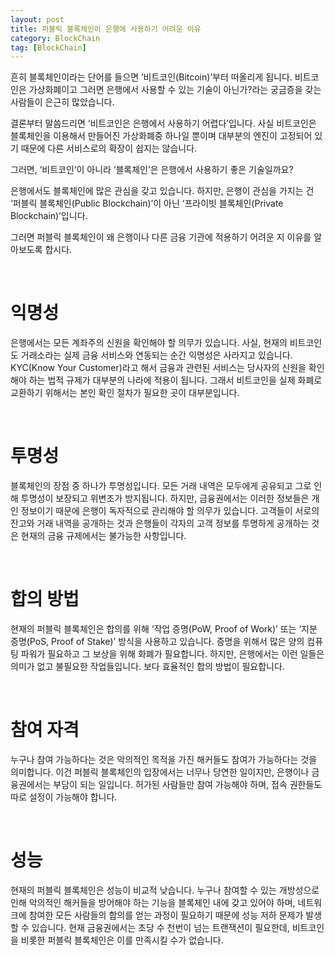 ```yaml
---
layout: post
title: 퍼블릭 블록체인이 은행에 사용하기 어려운 이유
category: BlockChain
tag: [BlockChain]
---
```


흔히 블록체인이라는 단어를 들으면 ‘비트코인(Bitcoin)’부터 떠올리게 됩니다.
비트코인은 가상화폐이고 그러면 은행에서 사용할 수 있는 기술이 아닌가?라는
궁금증을 갖는 사람들이 은근히 많았습니다.

결론부터 말씀드리면 ‘비트코인은 은행에서 사용하기 어렵다’입니다.
사실 비트코인은 블록체인을 이용해서 만들어진 가상화폐중 하나일 뿐이며 대부분의 엔진이
 고정되어 있기 때문에 다른 서비스로의 확장이 쉽지는 않습니다.

그러면, ‘비트코인’이 아니라 ‘블록체인’은 은행에서 사용하기 좋은 기술일까요?

은행에서도 블록체인에 많은 관심을 갖고 있습니다. 하지만, 은행이 관심을 가지는 건
‘퍼블릭 블록체인(Public Blockchain)’이 아닌 ‘프라이빗 블록체인(Private Blockchain)’입니다.

그러면 퍼블릭 블록체인이 왜 은행이나 다른 금융 기관에 적용하기 어려운 지 이유를 알아보도록 합시다.

<br>

# 익명성

은행에서는 모든 계좌주의 신원을 확인해야 할 의무가 있습니다. 사실, 현재의 비트코인도
거래소라는 실제 금융 서비스와 연동되는 순간 익명성은 사라지고 있습니다. KYC(Know Your Customer)라고
해서 금융과 관련된 서비스는 당사자의 신원을 확인해야 하는 법적 규제가 대부분의 나라에 적용이 됩니다.
그래서 비트코인을 실제 화폐로 교환하기 위해서는 본인 확인 절차가 필요한 곳이 대부분입니다.

<br>

# 투명성

블록체인의 장점 중 하나가 투명성입니다. 모든 거래 내역은 모두에게 공유되고 그로 인해
투명성이 보장되고 위변조가 방지됩니다. 하지만, 금융권에서는 이러한 정보들은 개인 정보이기
때문에 은행이 독자적으로 관리해야 할 의무가 있습니다. 고객들이 서로의 잔고와 거래 내역을
공개하는 것과 은행들이 각자의 고객 정보를 투명하게 공개하는 것은 현재의 금융 규제에서는 불가능한 사항입니다.

<br>

# 합의 방법

현재의 퍼블릭 블록체인은 합의를 위해 ‘작업 증명(PoW, Proof of Work)’ 또는
‘지분 증명(PoS, Proof of Stake)’ 방식을 사용하고 있습니다. 증명을 위해서 많은 양의
컴퓨팅 파워가 필요하고 그 보상을 위해 화폐가 필요합니다. 하지만, 은행에서는 이런 일들은
의미가 없고 불필요한 작업들입니다. 보다 효율적인 합의 방법이 필요합니다.

<br>

# 참여 자격

누구나 참여 가능하다는 것은 악의적인 목적을 가진 해커들도 참여가 가능하다는 것을 의미합니다.
이건 퍼블릭 블록체인의 입장에서는 너무나 당연한 일이지만, 은행이나 금융권에서는 부담이 되는 일입니다.
허가된 사람들만 참여 가능해야 하며, 접속 권한들도 따로 설정이 가능해야 합니다.

<br>

# 성능

현재의 퍼블릭 블록체인은 성능이 비교적 낮습니다. 누구나 참여할 수 있는 개방성으로 인해
악의적인 해커들을 방어해야 하는 기능을 블록체인 내에 갖고 있어야 하며, 네트워크에 참여한
모든 사람들의 합의를 얻는 과정이 필요하기 때문에 성능 저하 문제가 발생할 수 있습니다.
현재 금융권에서는 초당 수 천번이 넘는 트랜잭션이 필요한데, 비트코인을 비롯한 퍼블릭 블록체인은
이를 만족시킬 수가 없습니다.
